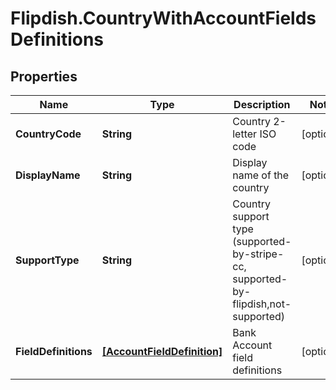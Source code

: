 # Flipdish.CountryWithAccountFieldsDefinitions

## Properties
Name | Type | Description | Notes
------------ | ------------- | ------------- | -------------
**CountryCode** | **String** | Country 2-letter ISO code | [optional] 
**DisplayName** | **String** | Display name of the country | [optional] 
**SupportType** | **String** | Country support type (supported-by-stripe-cc, supported-by-flipdish,not-supported) | [optional] 
**FieldDefinitions** | [**[AccountFieldDefinition]**](AccountFieldDefinition.md) | Bank Account field definitions | [optional] 



